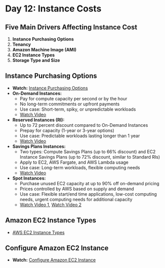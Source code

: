 # Day 12: Instance Costs

## Five Main Drivers Affecting Instance Cost

1. **Instance Purchasing Options**
2. **Tenancy**
3. **Amazon Machine Image (AMI)**
4. **EC2 Instance Types**
5. **Storage Type and Size**

## Instance Purchasing Options

-  **Watch:** [Instance Purchasing Options](https://www.youtube.com/watch?v=cPddsqctOY8)
- **On-Demand Instances:**
  - Pay for compute capacity per second or by the hour
  - No long-term commitments or upfront payments
  - Use case: Short-term, spiky, or unpredictable workloads
  - [Watch Video](https://www.youtube.com/watch?v=tCA0Gtg91bk)
- **Reserved Instances (RI):**
  - Up to 72 percent discount compared to On-Demand Instances
  - Prepay for capacity (1-year or 3-year options)
  - Use case: Predictable workloads lasting longer than 1 year
  - [Watch Video](https://www.youtube.com/watch?v=01uV-clWkow)
- **Savings Plans Instances:**
  - Two types: Compute Savings Plans (up to 66% discount) and EC2 Instance Savings Plans (up to 72% discount, similar to Standard RIs)
  - Apply to EC2, AWS Fargate, and AWS Lambda usage
  - Use case: Long-term workloads, flexible computing needs
  - [Watch Video](https://www.youtube.com/watch?v=QVNSSuTgsME)
- **Spot Instances:**
  - Purchase unused EC2 capacity at up to 90% off on-demand pricing
  - Prices controlled by AWS based on supply and demand
  - Use case: Flexible start/end time applications, low-cost computing needs, urgent computing needs for additional capacity
  - [Watch Video 1](https://www.youtube.com/watch?v=aRlY3VBX3Lc), [Watch Video 2](https://www.youtube.com/watch?v=H24h3DoOZtE)


## Amazon EC2 Instance Types

- [AWS EC2 Instance Types](https://aws.amazon.com/ec2/instance-types/)

## Configure Amazon EC2 Instance

-  **Watch:** [Configure Amazon EC2 Instance](https://www.youtube.com/watch?v=SvXSI9kP91A)
